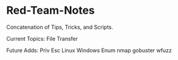 # Red-Team-Notes

Concatenation of Tips, Tricks, and Scripts. 

Current Topics:
File Transfer

Future Adds:
Priv Esc
  Linux
  Windows
Enum
  nmap
  gobuster
  wfuzz
